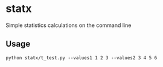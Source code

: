 # statx
Simple statistics calculations on the command line

## Usage
```
python statx/t_test.py --values1 1 2 3 --values2 3 4 5 6
```
